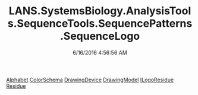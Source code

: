 ﻿---
title: LANS.SystemsBiology.AnalysisTools.SequenceTools.SequencePatterns.SequenceLogo
date: 6/16/2016 4:56:56 AM
---

[Alphabet](T-LANS.SystemsBiology.AnalysisTools.SequenceTools.SequencePatterns.SequenceLogo.Alphabet.html)
[ColorSchema](T-LANS.SystemsBiology.AnalysisTools.SequenceTools.SequencePatterns.SequenceLogo.ColorSchema.html)
[DrawingDevice](T-LANS.SystemsBiology.AnalysisTools.SequenceTools.SequencePatterns.SequenceLogo.DrawingDevice.html)
[DrawingModel](T-LANS.SystemsBiology.AnalysisTools.SequenceTools.SequencePatterns.SequenceLogo.DrawingModel.html)
[ILogoResidue](T-LANS.SystemsBiology.AnalysisTools.SequenceTools.SequencePatterns.SequenceLogo.ILogoResidue.html)
[Residue](T-LANS.SystemsBiology.AnalysisTools.SequenceTools.SequencePatterns.SequenceLogo.Residue.html)
